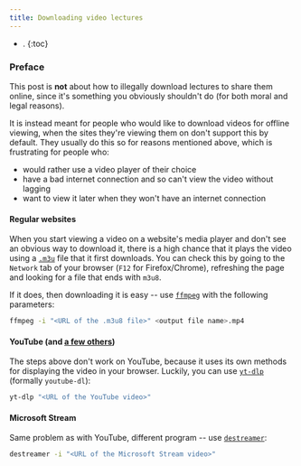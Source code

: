 ```yaml
---
title: Downloading video lectures
---
```


- .
{:toc}

### Preface
This post is **not** about how to illegally download lectures to share them online, since it's something you obviously shouldn't do (for both moral and legal reasons).

It is instead meant for people who would like to download videos for offline viewing, when the sites they're viewing them on don't support this by default. They usually do this so for reasons mentioned above, which is frustrating for people who:
- would rather use a video player of their choice
- have a bad internet connection and so can't view the video without lagging
- want to view it later when they won't have an internet connection

#### Regular websites
When you start viewing a video on a website's media player and don't see an obvious way to download it, there is a high chance that it plays the video using a [`.m3u`](https://en.wikipedia.org/wiki/M3U) file that it first downloads. You can check this by going to the `Network` tab of your browser (`F12` for Firefox/Chrome), refreshing the page and looking for a file that ends with `m3u8`.

If it does, then downloading it is easy -- use [`ffmpeg`](https://ffmpeg.org/) with the following parameters:

```bash
ffmpeg -i "<URL of the .m3u8 file>" <output file name>.mp4
```

#### YouTube (and [a few others](https://ytdl-org.github.io/youtube-dl/supportedsites.html))
The steps above don't work on YouTube, because it uses its own methods for displaying the video in your browser. Luckily, you can use [`yt-dlp`](https://github.com/yt-dlp/yt-dlp) (formally `youtube-dl`):

```bash
yt-dlp "<URL of the YouTube video>"
```

#### Microsoft Stream
Same problem as with YouTube, different program -- use [`destreamer`](https://github.com/snobu/destreamer):

```bash
destreamer -i "<URL of the Microsoft Stream video>"
```
